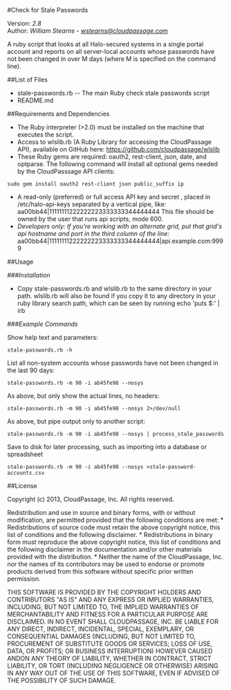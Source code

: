 #Check for Stale Passwords

Version: *2.8*
<br />
Author: *William Stearns* - *wstearns@cloudpassage.com*


A ruby script that looks at all Halo-secured systems in a single portal account and reports on all server-local accounts whose passwords have not been changed in over M days (where M is specified on the command line).
 

##List of Files

* stale-passwords.rb --  The main Ruby check stale passwords script
* README.md

##Requirements and Dependencies

* The Ruby interpreter (>2.0) must be installed on the machine that executes the script.
* Access to wlslib.rb (A Ruby Library for accessing the CloudPassage API), available on GitHub here: https://github.com/cloudpassage/wlslib
* These Ruby gems are required:  oauth2, rest-client, json, date, and optparse. The following command will install all optional gems needed by the CloudPasssage API clients: 
```
sudo gem install oauth2 rest-client json public_suffix ip
```
* A read-only (preferred) or full access API key and secret , placed in /etc/halo-api-keys separated by a vertical pipe, like: aa00bb44|11111111222222223333333344444444 This file should be owned by the user that runs api scripts, mode 600. 
* *Developers only: If you're working with an alternate grid, put that grid's api hostname and port in the third column of the line:* aa00bb44|11111111222222223333333344444444|api.example.com:9999

##Usage

###*Installation* 
* Copy stale-passwords.rb and wlslib.rb to the same directory in your path. wlslib.rb will also be found if you copy it to any directory in your ruby library search path, which can be seen by running echo 'puts $:' | irb

###*Example Commands*

Show help text and parameters:
```
stale-passwords.rb -h
```

List all non-system accounts whose passwords have not been changed in the last 90 days:
```
stale-passwords.rb -m 90 -i ab45fe98 --nosys
```

As above, but only show the actual lines, no headers:
```
stale-passwords.rb -m 90 -i ab45fe98 --nosys 2>/dev/null
```

As above, but pipe output only to another script:
```
stale-passwords.rb -m 90 -i ab45fe98 --nosys | process_stale_passwords
```

Save to disk for later processing, such as importing into a database or spreadsheet
```
stale-passwords.rb -m 90 -i ab45fe98 --nosys >stale-password-accounts.csv
````

##License

Copyright (c) 2013, CloudPassage, Inc.
All rights reserved.

Redistribution and use in source and binary forms, with or without modification,
are permitted provided that the following conditions are met:
    * Redistributions of source code must retain the above copyright
      notice, this list of conditions and the following disclaimer.
    * Redistributions in binary form must reproduce the above copyright
      notice, this list of conditions and the following disclaimer in the
      documentation and/or other materials provided with the distribution.
    * Neither the name of the CloudPassage, Inc. nor the
      names of its contributors may be used to endorse or promote products
      derived from this software without specific prior written permission.

THIS SOFTWARE IS PROVIDED BY THE COPYRIGHT HOLDERS AND CONTRIBUTORS "AS IS" AND
ANY EXPRESS OR IMPLIED WARRANTIES, INCLUDING, BUT NOT LIMITED TO, THE IMPLIED
WARRANTIES OF MERCHANTABILITY AND FITNESS FOR A PARTICULAR PURPOSE ARE
DISCLAIMED. IN NO EVENT SHALL CLOUDPASSAGE, INC. BE LIABLE FOR ANY DIRECT,
INDIRECT, INCIDENTAL, SPECIAL, EXEMPLARY, OR CONSEQUENTIAL DAMAGES (INCLUDING,
BUT NOT LIMITED TO, PROCUREMENT OF SUBSTITUTE GOODS OR SERVICES; LOSS OF USE,
DATA, OR PROFITS; OR BUSINESS INTERRUPTION) HOWEVER CAUSED ANDON ANY THEORY OF
LIABILITY, WHETHER IN CONTRACT, STRICT LIABILITY, OR TORT (INCLUDING NEGLIGENCE
OR OTHERWISE) ARISING IN ANY WAY OUT OF THE USE OF THIS SOFTWARE, EVEN IF
ADVISED OF THE POSSIBILITY OF SUCH DAMAGE.

 
 
<!---
#CPTAGS:community-unsupported audit integration
#TBICON:images/ruby_icon.png
-->
